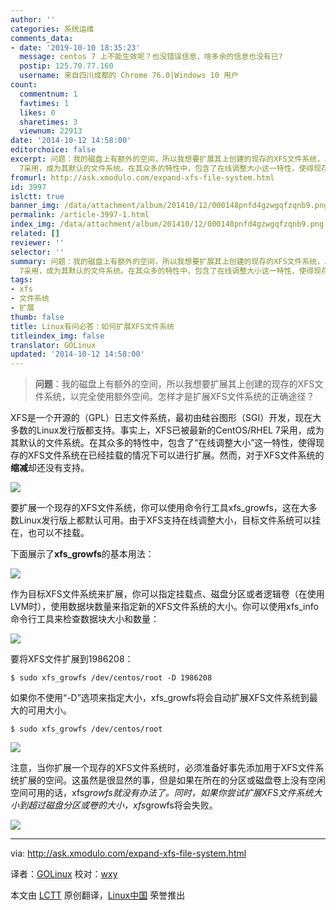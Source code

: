 ```yaml
---
author: ''
categories: 系统运维
comments_data:
- date: '2019-10-10 18:35:23'
  message: centos 7 上不能生效呢？也没错误信息，啥多余的信息也没有已?
  postip: 125.70.77.160
  username: 来自四川成都的 Chrome 76.0|Windows 10 用户
count:
  commentnum: 1
  favtimes: 1
  likes: 0
  sharetimes: 3
  viewnum: 22913
date: '2014-10-12 14:58:00'
editorchoice: false
excerpt: 问题：我的磁盘上有额外的空间，所以我想要扩展其上创建的现存的XFS文件系统，以完全使用额外空间。怎样才是扩展XFS文件系统的正确途径？  XFS是一个开源的（GPL）日志文件系统，最初由硅谷图形（SGI）开发，现在大多数的Linux发行版都支持。事实上，XFS已被最新的CentOS/RHEL
  7采用，成为其默认的文件系统。在其众多的特性中，包含了在线调整大小这一特性，使得现存的XFS文件系统在已经挂载的情况下可以进行扩展。然而，对于XFS文件系统的缩减却还没有支持。  要扩展一个现存的XFS文件系统，你可以使用命令行工具xfs_growfs，这在大多数L
fromurl: http://ask.xmodulo.com/expand-xfs-file-system.html
id: 3997
islctt: true
banner_img: /data/attachment/album/201410/12/000148pnfd4gzwgqfzqnb9.png
permalink: /article-3997-1.html
index_img: /data/attachment/album/201410/12/000148pnfd4gzwgqfzqnb9.png.thumb.jpg
related: []
reviewer: ''
selector: ''
summary: 问题：我的磁盘上有额外的空间，所以我想要扩展其上创建的现存的XFS文件系统，以完全使用额外空间。怎样才是扩展XFS文件系统的正确途径？  XFS是一个开源的（GPL）日志文件系统，最初由硅谷图形（SGI）开发，现在大多数的Linux发行版都支持。事实上，XFS已被最新的CentOS/RHEL
  7采用，成为其默认的文件系统。在其众多的特性中，包含了在线调整大小这一特性，使得现存的XFS文件系统在已经挂载的情况下可以进行扩展。然而，对于XFS文件系统的缩减却还没有支持。  要扩展一个现存的XFS文件系统，你可以使用命令行工具xfs_growfs，这在大多数L
tags:
- xfs
- 文件系统
- 扩展
thumb: false
title: Linux有问必答：如何扩展XFS文件系统
titleindex_img: false
translator: GOLinux
updated: '2014-10-12 14:58:00'
---
```



> 
> **问题**：我的磁盘上有额外的空间，所以我想要扩展其上创建的现存的XFS文件系统，以完全使用额外空间。怎样才是扩展XFS文件系统的正确途径？
> 
> 
> 


XFS是一个开源的（GPL）日志文件系统，最初由硅谷图形（SGI）开发，现在大多数的Linux发行版都支持。事实上，XFS已被最新的CentOS/RHEL 7采用，成为其默认的文件系统。在其众多的特性中，包含了“在线调整大小”这一特性，使得现存的XFS文件系统在已经挂载的情况下可以进行扩展。然而，对于XFS文件系统的**缩减**却还没有支持。


![](/data/attachment/album/201410/12/000148pnfd4gzwgqfzqnb9.png)


要扩展一个现存的XFS文件系统，你可以使用命令行工具xfs\_growfs，这在大多数Linux发行版上都默认可用。由于XFS支持在线调整大小，目标文件系统可以挂在，也可以不挂载。


下面展示了**xfs\_growfs**的基本用法：


![](/data/attachment/album/201410/11/235933krcf4d6yzfmuz3ct.jpg)


作为目标XFS文件系统来扩展，你可以指定挂载点、磁盘分区或者逻辑卷（在使用LVM时），使用数据块数量来指定新的XFS文件系统的大小。你可以使用xfs\_info命令行工具来检查数据块大小和数量：


![](/data/attachment/album/201410/11/235950xji5ijzu39llz16m.jpg)


要将XFS文件扩展到1986208：



```
$ sudo xfs_growfs /dev/centos/root -D 1986208

```

如果你不使用“-D”选项来指定大小，xfs\_growfs将会自动扩展XFS文件系统到最大的可用大小。



```
$ sudo xfs_growfs /dev/centos/root

```

![](/data/attachment/album/201410/12/000040m1v4ec49wfbohsg4.jpg)


注意，当你扩展一个现存的XFS文件系统时，必须准备好事先添加用于XFS文件系统扩展的空间。这虽然是很显然的事，但是如果在所在的分区或磁盘卷上没有空闲空间可用的话，xfs*growfs就没有办法了。同时，如果你尝试扩展XFS文件系统大小到超过磁盘分区或卷的大小，xfs*growfs将会失败。


![](/data/attachment/album/201410/12/000228t0t80b51ftfz5tu0.jpg)




---


via: <http://ask.xmodulo.com/expand-xfs-file-system.html>


译者：[GOLinux](https://github.com/GOLinux) 校对：[wxy](https://github.com/wxy)


本文由 [LCTT](https://github.com/LCTT/TranslateProject) 原创翻译，[Linux中国](http://linux.cn/) 荣誉推出